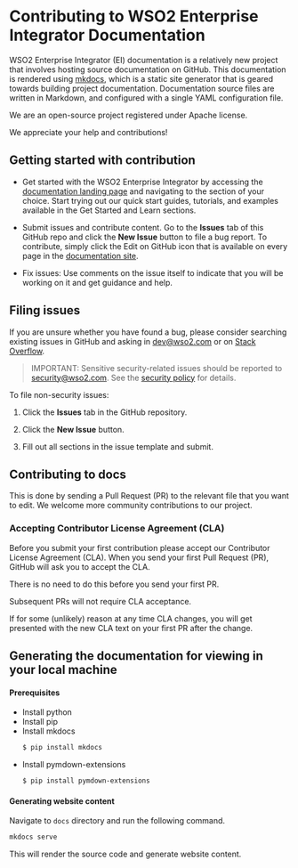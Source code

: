 # Contributing to WSO2 Enterprise Integrator Documentation

WSO2 Enterprise Integrator (EI) documentation is a relatively new project that involves hosting source documentation on GitHub. This documentation is rendered using [mkdocs](https://www.mkdocs.org/), which is a static site generator that is geared towards building project documentation. Documentation source files are written in Markdown, and configured with a single YAML configuration file.

We are an open-source project registered under Apache license.

We appreciate your help and contributions!

## Getting started with contribution

* Get started with the WSO2 Enterprise Integrator by accessing the [documentation landing page](https://ei.docs.wso2.com/en/latest/) and navigating to the section of your choice. Start trying out our quick start guides, tutorials, and examples available in the Get Started and Learn sections.

* Submit issues and contribute content. Go to the **Issues** tab of this GitHub repo and click the **New Issue** button to file a bug report. To contribute, simply click the Edit on GitHub icon that is available on every page in the [documentation site](https://ei.docs.wso2.com/en/latest/).

* Fix issues: Use comments on the issue itself to indicate that you will be working on it and get guidance and help.

## Filing issues

If you are unsure whether you have found a bug, please consider searching existing issues in GitHub and asking in dev@wso2.com or on [Stack Overflow](https://stackoverflow.com/tags/wso2).

> IMPORTANT: Sensitive security-related issues should be reported to [security@wso2.com](security@wso2.com). See the [security policy](https://wso2.com/security) for details.

To file non-security issues:

1. Click the **Issues** tab in the GitHub repository.

2. Click the **New Issue** button.

3. Fill out all sections in the issue template and submit.

## Contributing to docs

This is done by sending a Pull Request (PR) to the relevant file that you want to edit. We welcome more community contributions to our project.

### Accepting Contributor License Agreement (CLA)

Before you submit your first contribution please accept our Contributor License Agreement (CLA). When you send your first Pull Request (PR), GitHub will ask you to accept the CLA.

There is no need to do this before you send your first PR.

Subsequent PRs will not require CLA acceptance.

If for some (unlikely) reason at any time CLA changes, you will get presented with the new CLA text on your first PR after the change.

## Generating the documentation for viewing in your local machine

#### Prerequisites

- Install python
- Install pip
- Install mkdocs
    ```bash
    $ pip install mkdocs
    ```
- Install pymdown-extensions
    ```bash
    $ pip install pymdown-extensions
    ```
#### Generating website content

Navigate to `docs` directory and run the following command.

```bash
mkdocs serve
```

This will render the source code and generate website content.
